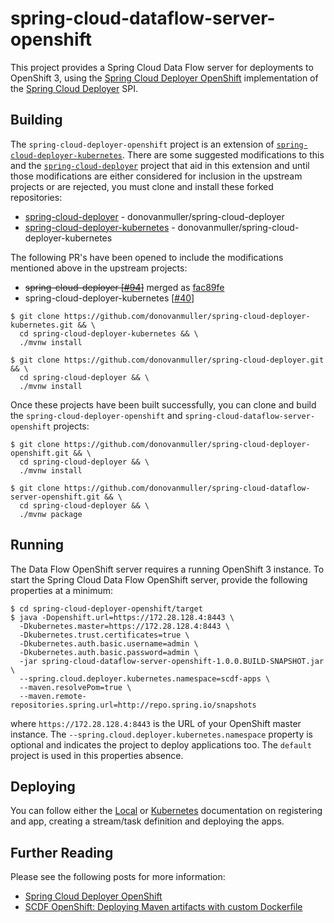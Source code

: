 # spring-cloud-dataflow-server-openshift

This project provides a Spring Cloud Data Flow server for deployments to OpenShift 3, using the 
[Spring Cloud Deployer OpenShift](https://github.com/donovanmuller/spring-cloud-deployer-openshift) 
implementation of the [Spring Cloud Deployer](https://github.com/spring-cloud/spring-cloud-deployer) SPI.

## Building

The `spring-cloud-deployer-openshift` project is an extension of 
[`spring-cloud-deployer-kubernetes`](https://github.com/spring-cloud/spring-cloud-deployer-kubernetes).
There are some suggested modifications to this and the [`spring-cloud-deployer`](https://github.com/spring-cloud/spring-cloud-deployer)
project that aid in this extension and until those modifications are either considered for inclusion in the upstream
projects or are rejected, you must clone and install these forked repositories:

* [spring-cloud-deployer](https://github.com/donovanmuller/spring-cloud-deployer) - donovanmuller/spring-cloud-deployer
* [spring-cloud-deployer-kubernetes](https://github.com/donovanmuller/spring-cloud-deployer-kubernetes) - donovanmuller/spring-cloud-deployer-kubernetes

The following PR's have been opened to include the modifications mentioned above in the upstream projects:

* ~~spring-cloud-deployer [[#94](https://github.com/spring-cloud/spring-cloud-deployer/pull/94)]~~ merged as [fac89fe](https://github.com/spring-cloud/spring-cloud-deployer/commit/fac89fe55dc4292615d3443f75b49192e51a6c55)
* spring-cloud-deployer-kubernetes [[#40](https://github.com/spring-cloud/spring-cloud-deployer-kubernetes/pull/40)]

```
$ git clone https://github.com/donovanmuller/spring-cloud-deployer-kubernetes.git && \
  cd spring-cloud-deployer-kubernetes && \
  ./mvnw install
  
$ git clone https://github.com/donovanmuller/spring-cloud-deployer.git && \
  cd spring-cloud-deployer && \
  ./mvnw install
```

Once these projects have been built successfully, you can clone and build the `spring-cloud-deployer-openshift` and
 `spring-cloud-dataflow-server-openshift` projects:

```
$ git clone https://github.com/donovanmuller/spring-cloud-deployer-openshift.git && \
  cd spring-cloud-deployer && \
  ./mvnw install
  
$ git clone https://github.com/donovanmuller/spring-cloud-dataflow-server-openshift.git && \
  cd spring-cloud-deployer && \
  ./mvnw package
```

## Running

The Data Flow OpenShift server requires a running OpenShift 3 instance.
To start the Spring Cloud Data Flow OpenShift server, provide the following properties at a minimum:

```
$ cd spring-cloud-deployer-openshift/target
$ java -Dopenshift.url=https://172.28.128.4:8443 \
  -Dkubernetes.master=https://172.28.128.4:8443 \
  -Dkubernetes.trust.certificates=true \
  -Dkubernetes.auth.basic.username=admin \
  -Dkubernetes.auth.basic.password=admin \
  -jar spring-cloud-dataflow-server-openshift-1.0.0.BUILD-SNAPSHOT.jar \
  --spring.cloud.deployer.kubernetes.namespace=scdf-apps \
  --maven.resolvePom=true \
  --maven.remote-repositories.spring.url=http://repo.spring.io/snapshots
```

where `https://172.28.128.4:8443` is the URL of your OpenShift master instance.
The `--spring.cloud.deployer.kubernetes.namespace` property is optional and indicates the project to deploy applications too.
The `default` project is used in this properties absence.

## Deploying

You can follow either the [Local](http://docs.spring.io/spring-cloud-dataflow/docs/current-SNAPSHOT/reference/htmlsingle/#spring-cloud-dataflow-register-apps) 
or [Kubernetes](http://docs.spring.io/spring-cloud-dataflow-server-kubernetes/docs/current-SNAPSHOT/reference/htmlsingle/#_deploying_streams_on_kubernetes) 
documentation on registering and app, creating a stream/task definition and deploying the apps.

## Further Reading

Please see the following posts for more information:

* [Spring Cloud Deployer OpenShift](http://blog.switchbit.io/spring-cloud-deployer-openshift)
* [SCDF OpenShift: Deploying Maven artifacts with custom Dockerfile](http://blog.switchbit.io/scdf-openshift-deploying-maven-artifacts-with-custom-dockerfile)
